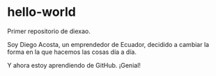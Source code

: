 # hello-world
Primer repositorio de diexao.

Soy Diego Acosta, un emprendedor de Ecuador, decidido a cambiar la forma en la que hacemos las cosas día a día.

Y ahora estoy aprendiendo de GitHub. ¡Genial!
